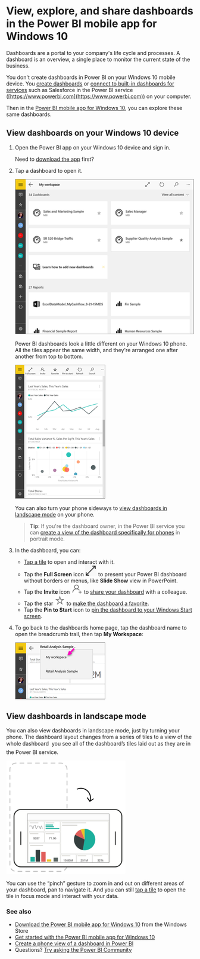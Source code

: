 <properties 
   pageTitle="Dashboards in the Power BI mobile app for Windows 10"
   description="Dashboards are a portal to your company's life cycle. Learn how you can view, explore, and share your dashboards in the Power BI mobile app for Windows 10"
   services="powerbi" 
   documentationCenter="" 
   authors="maggiesMSFT" 
   manager="mblythe" 
   backup=""
   editor=""
   tags=""
   qualityFocus="complete"
   qualityDate="09/28/2016"/>
 
<tags
   ms.service="powerbi"
   ms.devlang="NA"
   ms.topic="article"
   ms.tgt_pltfrm="NA"
   ms.workload="powerbi"
   ms.date="09/28/2016"
   ms.author="maggies"/>

# View, explore, and share dashboards in the Power BI mobile app for Windows 10  

Dashboards are a portal to your company's life cycle and processes. A dashboard is an overview, a single place to monitor the current state of the business. 

You don't create dashboards in Power BI on your Windows 10 mobile device. You [create dashboards](powerbi-service-dashboards.md) or [connect to built-in dashboards for services](powerbi-content-packs-services.md) such as Salesforce in the Power BI service ([https://www.powerbi.com](https://www.powerbi.com)) on your computer.

Then in the [Power BI mobile app for Windows 10](powerbi-mobile-win10phone-app-get-started.md), you can explore these same dashboards.

## View dashboards on your Windows 10 device  
1.  Open the Power BI app on your Windows 10 device and sign in.

    Need to [download the app](http://go.microsoft.com/fwlink/?LinkID=526478) first?

2.  Tap a dashboard to open it.   

    ![](media/powerbi-mobile-dashboards-in-the-win10phone-app/power-bi-windows-10-device-dashboard-home.png)

    Power BI dashboards look a little different on your Windows 10 phone. All the tiles appear the same width, and they're arranged one after another from top to bottom.

    ![](media/powerbi-mobile-dashboards-in-the-win10phone-app/power-bi-windows-10-dashboard-0928.png)

     You can also turn your phone sideways to [view dashboards in landscape mode](#view-dashboards-in-landscape-mode) on your phone.

    >**Tip**: If you're the dashboard owner, in the Power BI service you can [create a view of the dashboard specifically for phones](powerbi-service-create-dashboard-phone-view.md) in portrait mode. 

5.  In the dashboard, you can:

    -   [Tap a tile](powerbi-mobile-tiles-in-the-win10phone-app.md) to open and interact with it.
    -   Tap the **Full Screen** icon ![](media/powerbi-mobile-dashboards-in-the-win10phone-app/power-bi-windows-10-full-screen-icon.png) to present your Power BI dashboard without borders or menus, like **Slide Show** view in PowerPoint.
    -   Tap the **Invite** icon ![](media/powerbi-mobile-dashboards-in-the-win10phone-app/PBI_Andr_InviteIcon.png) to [share your dashboard](powerbi-mobile-share-a-dashboard-from-the-win10phone-app.md) with a colleague.
    -   Tap the star ![](media/powerbi-mobile-dashboards-in-the-win10phone-app/power-bi-mobile-not-favorite-icon.png) to [make the dashboard a favorite](powerbi-mobile-favorites.md).
    -   Tap the **Pin to Start** icon to [pin the dashboard to your Windows Start screen](powerbi-mobile-pin-dashboard-from-win10phone-app.md). 
    

6.  To go back to the dashboards home page, tap the dashboard name to open the breadcrumb trail, then tap **My Workspace**:
   
     ![](media/powerbi-mobile-dashboards-in-the-win10phone-app/power-bi-windows-10-dashboard-breadcrumb.png)

## View dashboards in landscape mode
You can also view dashboards in landscape mode, just by turning your phone. The dashboard layout changes from a series of tiles to a view of the whole dashboard &#151; you see all of the dashboard’s tiles laid out as they are in the Power BI service.

![](media/powerbi-mobile-dashboards-in-the-win10phone-app/PBI_iPh_Landscape.png)

You can use the “pinch” gesture to zoom in and out on different areas of your dashboard, pan to navigate it. And you can still [tap a tile](powerbi-mobile-tiles-in-the-win10phone-app.md) to open the tile in focus mode and interact with your data.

### See also  
- [Download the Power BI mobile app for Windows 10](http://go.microsoft.com/fwlink/?LinkID=526478) from the Windows Store  
- [Get started with the Power BI mobile app for Windows 10](powerbi-mobile-win10phone-app-get-started.md)  
- [Create a phone view of a dashboard in Power BI](powerbi-service-create-dashboard-phone-view.md)
- Questions? [Try asking the Power BI Community](http://community.powerbi.com/)